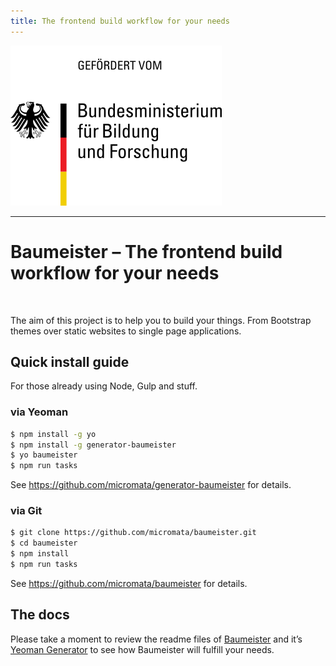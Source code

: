 ```yaml
---
title: The frontend build workflow for your needs
---
```


<img alt="" class="bmbf" src="assets/img/bmbf.svg">

----

<div class="text-center">
	<h1>Baumeister – The frontend build workflow for your needs</h1>
</div>

<p class="text-center logo-wrapper">
	<img alt="" class="logo" src="https://cdn.rawgit.com/micromata/baumeister-media/49bb43d/dist/Baumeister-Logo-Default.svg">
</p>

<p class="lead">The aim of this project is to help you to build your things. From Bootstrap themes over static websites to single page applications.</p>

## Quick install guide

For those already using Node, Gulp and stuff.

### via Yeoman

```bash
$ npm install -g yo
$ npm install -g generator-baumeister
$ yo baumeister
$ npm run tasks
```

See <https://github.com/micromata/generator-baumeister> for details.

### via Git

```bash
$ git clone https://github.com/micromata/baumeister.git
$ cd baumeister
$ npm install
$ npm run tasks
```

See <https://github.com/micromata/baumeister> for details.

## The docs

Please take a moment to review the readme files of [Baumeister](https://github.com/micromata/baumeister#readme) and it’s [Yeoman Generator](https://github.com/micromata/generator-baumeister#readme) to see how Baumeister will fulfill your needs.

